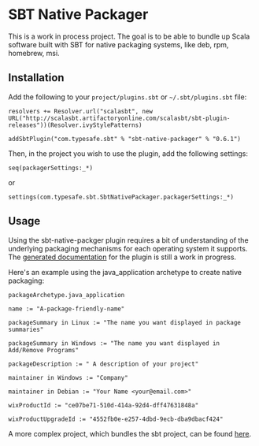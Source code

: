 # SBT Native Packager #

This is a work in process project.  The goal is to be able to bundle up Scala software built with SBT for native packaging systems, like deb, rpm, homebrew, msi.


## Installation ##

Add the following to your `project/plugins.sbt` or `~/.sbt/plugins.sbt` file:
    
    resolvers += Resolver.url("scalasbt", new URL("http://scalasbt.artifactoryonline.com/scalasbt/sbt-plugin-releases"))(Resolver.ivyStylePatterns)
    
    addSbtPlugin("com.typesafe.sbt" % "sbt-native-packager" % "0.6.1")

Then, in the project you wish to use the plugin, add the following settings:

    seq(packagerSettings:_*)

or

    settings(com.typesafe.sbt.SbtNativePackager.packagerSettings:_*)


## Usage ##

Using the sbt-native-packger plugin requires a bit of understanding of the underlying packaging mechanisms for each operating system it supports.  The [generated documentation](http://scala-sbt.org/sbt-native-packager) for the plugin is still a work in progress.


Here's an example using the java_application archetype to create native packaging:

    packageArchetype.java_application

    name := "A-package-friendly-name"
    
    packageSummary in Linux := "The name you want displayed in package summaries"

    packageSummary in Windows := "The name you want displayed in Add/Remove Programs"

    packageDescription := " A description of your project"

    maintainer in Windows := "Company"
    
    maintainer in Debian := "Your Name <your@email.com>"

    wixProductId := "ce07be71-510d-414a-92d4-dff47631848a"

    wixProductUpgradeId := "4552fb0e-e257-4dbd-9ecb-dba9dbacf424"

A more complex project, which bundles the sbt project, can be found [here](https://github.com/sbt/sbt-launcher-package/blob/full-packaging/project/packaging.scala).
